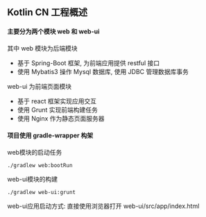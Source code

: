 ## Kotlin CN 工程概述

#### 主要分为两个模块 web 和 web-ui
 
其中 web 模块为后端模块

- 基于 Spring-Boot 框架, 为前端应用提供 restful 接口
- 使用 Mybatis3 操作 Mysql 数据库, 使用 JDBC 管理数据库事务

web-ui 为前端页面模块

- 基于 react 框架实现应用交互
- 使用 Grunt 实现前端构建任务
- 使用 Nginx 作为静态页面服务器

#### 项目使用 gradle-wrapper 构架

web模块的启动任务

```shell
./gradlew web:bootRun
```

web-ui模块的构建

```shell
./gradlew web-ui:grunt
```

web-ui应用启动方式: 直接使用浏览器打开 web-ui/src/app/index.html